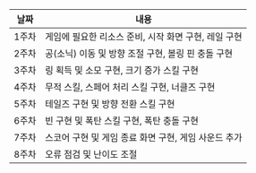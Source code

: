 |날짜|내용|
|----|----|
|1주차|게임에 필요한 리소스 준비, 시작 화면 구현, 레일 구현|
|2주차|공(소닉) 이동 및 방향 조절 구현, 볼링 핀 충돌 구현|
|3주차|링 획득 및 소모 구현, 크기 증가 스킬 구현|
|4주차|무적 스킬, 스페어 처리 스킬 구현, 너클즈 구현|
|5주차|테일즈 구현 및 방향 전환 스킬 구현|
|6주차|빈 구현 및 폭탄 스킬 구현, 폭탄 충돌 구현|
|7주차|스코어 구현 및 게임 종료 화면 구현, 게임 사운드 추가|
|8주차|오류 점검 및 난이도 조절|
